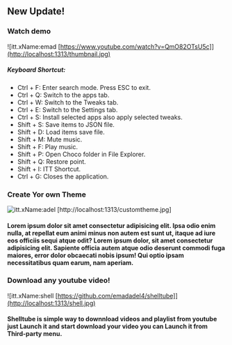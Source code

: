 ## New Update!


### Watch demo

![itt.xName:emad [https://www.youtube.com/watch?v=QmO82OTsU5c]](http://localhost:1313/thumbnail.jpg)

##### Keyboard Shortcut:

- Ctrl + F: Enter search mode. Press ESC to exit.
- Ctrl + Q: Switch to the apps tab.
- Ctrl + W: Switch to the Tweaks tab.
- Ctrl + E: Switch to the Settings tab.
- Ctrl + S: Install selected apps also apply selected tweaks.
- Shift + S: Save items to JSON file.
- Shift + D: Load items save file.
- Shift + M: Mute music.
- Shift + F: Play music.
- Shift + P: Open Choco folder in File Explorer.
- Shift + Q: Restore point.
- Shift + I: ITT Shortcut.
- Ctrl + G: Closes the application.

### Create Yor own Theme

![itt.xName:adel [http://localhost:1313/customtheme.jpg]](http://localhost:1313/customtheme.jpg)

#### Lorem ipsum dolor sit amet consectetur adipisicing elit. Ipsa odio enim nulla, at repellat eum animi minus non autem est sunt ut, itaque ad iure eos officiis sequi atque odit? Lorem ipsum dolor, sit amet consectetur adipisicing elit. Sapiente officia autem atque odio deserunt commodi fuga maiores, error dolor obcaecati nobis ipsum! Qui optio ipsam necessitatibus quam earum, nam aperiam.

### Download any youtube video!

![itt.xName:shell [https://github.com/emadadel4/shelltube]](http://localhost:1313/shell.jpg)

#### Shelltube is simple way to downnload videos and playlist from youtube just Launch it and start download your video you can Launch it from Third-party menu.

